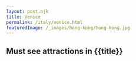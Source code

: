 ```yaml
---
layout: post.njk
title: Venice
permalink: /italy/venice.html
featuredImage: /_images/hong-kong/hong-kong.jpg
---
```

## Must see attractions in {{title}}
